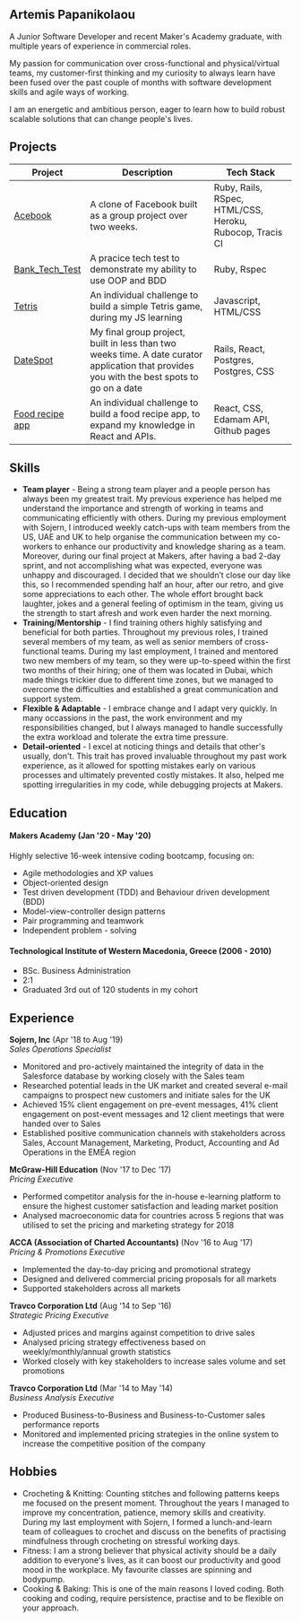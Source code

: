 ## Artemis Papanikolaou

A Junior Software Developer and recent Maker's Academy graduate, with multiple years of experience in commercial roles.

My passion for communication over cross-functional and physical/virtual teams, my customer-first thinking and my curiosity to always learn have been fused over the past couple of months with software development skills and agile ways of working. 

I am an energetic and ambitious person, eager to learn how to build robust scalable solutions that can change people's lives.

## Projects

| Project | Description | Tech Stack |
|---------|-------------|------------|
|[Acebook](https://github.com/artemis-p/acebook-byteU)|A clone of Facebook built as a group project over two weeks.|Ruby, Rails, RSpec, HTML/CSS, Heroku, Rubocop, Tracis CI|
|[Bank_Tech_Test](https://github.com/artemis-p/bank_tech_test)|A pracice tech test to demonstrate my ability to use OOP and BDD|Ruby, Rspec            |
|[Tetris](https://github.com/artemis-p/Tetris_game_JS)|An individual challenge to build a simple Tetris game, during my JS learning| Javascript, HTML/CSS|
|[DateSpot](https://github.com/artemis-p/travel-final-project)|My final group project, built in less than two weeks time. A date curator application that provides you with the best spots to go on a date|Rails, React, Postgres, Postgres, CSS|
[Food recipe app](https://github.com/artemis-p/Food_recipe_app_React)|An individual challenge to build a food recipe app, to expand my knowledge in React and APIs.|React, CSS, Edamam API, Github pages|


## Skills

- __Team player__ -  Being a strong
team player and a people person has always been my greatest trait. My previous experience has helped me
understand the importance and strength of working in teams and communicating efficiently with others.
During my previous employment with Sojern, I introduced weekly catch-ups with team members from the
US, UAE and UK to help organise the communication between my co-workers to enhance our productivity
and knowledge sharing as a team. Moreover, during our final project at Makers, after having a bad 2-day
sprint, and not accomplishing what was expected, everyone was unhappy and discouraged. I decided that we
shouldn’t close our day like this, so I recommended spending half an hour, after our retro, and give some
appreciations to each other. The whole effort brought back laughter, jokes and a general feeling of optimism
in the team, giving us the strength to start afresh and work even harder the next morning. 
- __Training/Mentorship__ - I find training others highly satisfying and beneficial for both parties. Throughout my previous roles, I trained several members of my team, as well as senior members of cross-functional teams. During my last employment, I trained and mentored two new members of my team, so they were up-to-speed within the first two months of their hiring; one of them was located in Dubai, which made things trickier due to different time zones, but we managed to overcome the difficulties and established a great communication and support system.
- __Flexible & Adaptable__ - I embrace change and I adapt very quickly. In many occassions in the past, the work environment and my responsibilities changed, but I always managed to handle successfully the extra workload and tolerate the extra time pressure. 
- __Detail-oriented__ - I excel at noticing things and details that other's usually, don't. This trait has proved invaluable throughout my past work experience, as it allowed for spotting mistakes early on various processes and ultimately prevented costly mistakes. It also, helped me spotting irregularities in my code, while debugging projects at Makers.  


## Education

#### Makers Academy (Jan '20 - May '20)
Highly selective 16-week intensive coding bootcamp, focusing on:
- Agile methodologies and XP values
- Object-oriented design
- Test driven development (TDD) and Behaviour driven development (BDD)
- Model-view-controller design patterns
- Pair programming and teamwork
- Independent problem - solving

#### Technological Institute of Western Macedonia, Greece (2006 - 2010)
- BSc. Business Administration
- 2:1
- Graduated 3rd out of 120 students in my cohort


## Experience

**Sojern, Inc** (Apr '18 to Aug '19)    
*Sales Operations Specialist*
- Monitored and pro-actively maintained the integrity of data in the
Salesforce database by working closely with the Sales team
- Researched potential leads in the UK market and created several e-mail
campaigns to prospect new customers and initiate sales for the UK
- Achieved 15% client engagement on pre-event messages, 41% client
engagement on post-event messages and 12 client meetings that were
handed over to Sales
- Established positive communication channels with stakeholders across
Sales, Account Management, Marketing, Product, Accounting and Ad
Operations in the EMEA region

**McGraw-Hill Education** (Nov '17 to Dec '17)   
*Pricing Executive*  
- Performed competitor analysis for the in-house e-learning platform to
ensure the highest customer satisfaction and leading market position
- Analysed macroeconomic data for countries across 5 regions that was
utilised to set the pricing and marketing strategy for 2018

**ACCA (Association of Charted Accountants)** (Nov '16 to Aug '17)   
*Pricing & Promotions Executive* 
- Implemented the day-to-day pricing and promotional strategy
- Designed and delivered commercial pricing proposals for all markets
- Supported stakeholders across all markets

**Travco Corporation Ltd** (Aug '14 to Sep '16)   
*Strategic Pricing Executive* 
- Adjusted prices and margins against competition to drive sales
- Analysed pricing strategy effectiveness based on weekly/monthly/annual
growth statistics
- Worked closely with key stakeholders to increase sales volume and set
promotions

**Travco Corporation Ltd** (Mar '14 to May '14)   
*Business Analysis Executive* 
- Produced Business-to-Business and Business-to-Customer sales
performance reports
- Monitored and implemented pricing strategies in the online system to
increase the competitive position of the company

## Hobbies
- Crocheting & Knitting: Counting stitches and following patterns keeps me focused on the present moment. Throughout the years I managed to improve my concentration, patience, memory skills and creativity. During my last employment with Sojern, I formed a lunch-and-learn team of colleagues to crochet and discuss on the benefits of practising mindfulness through crocheting on stressful working days.
- Fitness: I am a strong believer that physical activity should be a daily addition to everyone's lives, as it can boost our productivity and good mood in the workplace. My favourite classes are spinning and bodypump.
- Cooking & Baking: This is one of the main reasons I loved coding. Both cooking and coding, require persistence, practise and to be flexible on your approach.
